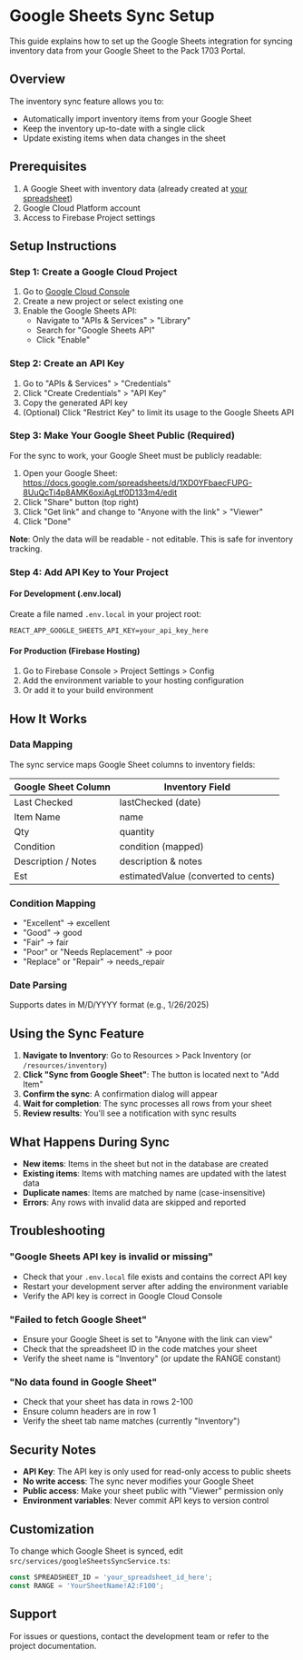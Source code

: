 # Google Sheets Sync Setup

This guide explains how to set up the Google Sheets integration for syncing inventory data from your Google Sheet to the Pack 1703 Portal.

## Overview

The inventory sync feature allows you to:
- Automatically import inventory items from your Google Sheet
- Keep the inventory up-to-date with a single click
- Update existing items when data changes in the sheet

## Prerequisites

1. A Google Sheet with inventory data (already created at [your spreadsheet](https://docs.google.com/spreadsheets/d/1XD0YFbaecFUPG-8UuQcTi4p8AMK6oxiAgLtf0D133m4/edit))
2. Google Cloud Platform account
3. Access to Firebase Project settings

## Setup Instructions

### Step 1: Create a Google Cloud Project

1. Go to [Google Cloud Console](https://console.cloud.google.com/)
2. Create a new project or select existing one
3. Enable the Google Sheets API:
   - Navigate to "APIs & Services" > "Library"
   - Search for "Google Sheets API"
   - Click "Enable"

### Step 2: Create an API Key

1. Go to "APIs & Services" > "Credentials"
2. Click "Create Credentials" > "API Key"
3. Copy the generated API key
4. (Optional) Click "Restrict Key" to limit its usage to the Google Sheets API

### Step 3: Make Your Google Sheet Public (Required)

For the sync to work, your Google Sheet must be publicly readable:

1. Open your Google Sheet: https://docs.google.com/spreadsheets/d/1XD0YFbaecFUPG-8UuQcTi4p8AMK6oxiAgLtf0D133m4/edit
2. Click "Share" button (top right)
3. Click "Get link" and change to "Anyone with the link" > "Viewer"
4. Click "Done"

**Note**: Only the data will be readable - not editable. This is safe for inventory tracking.

### Step 4: Add API Key to Your Project

#### For Development (.env.local)

Create a file named `.env.local` in your project root:

```
REACT_APP_GOOGLE_SHEETS_API_KEY=your_api_key_here
```

#### For Production (Firebase Hosting)

1. Go to Firebase Console > Project Settings > Config
2. Add the environment variable to your hosting configuration
3. Or add it to your build environment

## How It Works

### Data Mapping

The sync service maps Google Sheet columns to inventory fields:

| Google Sheet Column | Inventory Field |
|---------------------|----------------|
| Last Checked | lastChecked (date) |
| Item Name | name |
| Qty | quantity |
| Condition | condition (mapped) |
| Description / Notes | description & notes |
| Est | estimatedValue (converted to cents) |

### Condition Mapping

- "Excellent" → excellent
- "Good" → good
- "Fair" → fair
- "Poor" or "Needs Replacement" → poor
- "Replace" or "Repair" → needs_repair

### Date Parsing

Supports dates in M/D/YYYY format (e.g., 1/26/2025)

## Using the Sync Feature

1. **Navigate to Inventory**: Go to Resources > Pack Inventory (or `/resources/inventory`)
2. **Click "Sync from Google Sheet"**: The button is located next to "Add Item"
3. **Confirm the sync**: A confirmation dialog will appear
4. **Wait for completion**: The sync processes all rows from your sheet
5. **Review results**: You'll see a notification with sync results

## What Happens During Sync

- **New items**: Items in the sheet but not in the database are created
- **Existing items**: Items with matching names are updated with the latest data
- **Duplicate names**: Items are matched by name (case-insensitive)
- **Errors**: Any rows with invalid data are skipped and reported

## Troubleshooting

### "Google Sheets API key is invalid or missing"

- Check that your `.env.local` file exists and contains the correct API key
- Restart your development server after adding the environment variable
- Verify the API key is correct in Google Cloud Console

### "Failed to fetch Google Sheet"

- Ensure your Google Sheet is set to "Anyone with the link can view"
- Check that the spreadsheet ID in the code matches your sheet
- Verify the sheet name is "Inventory" (or update the RANGE constant)

### "No data found in Google Sheet"

- Check that your sheet has data in rows 2-100
- Ensure column headers are in row 1
- Verify the sheet tab name matches (currently "Inventory")

## Security Notes

- **API Key**: The API key is only used for read-only access to public sheets
- **No write access**: The sync never modifies your Google Sheet
- **Public access**: Make your sheet public with "Viewer" permission only
- **Environment variables**: Never commit API keys to version control

## Customization

To change which Google Sheet is synced, edit `src/services/googleSheetsSyncService.ts`:

```typescript
const SPREADSHEET_ID = 'your_spreadsheet_id_here';
const RANGE = 'YourSheetName!A2:F100';
```

## Support

For issues or questions, contact the development team or refer to the project documentation.

